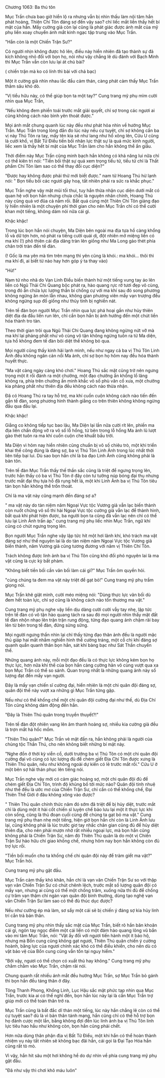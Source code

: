 




Chương 1063: Ba thú tôn


Mục Trần chưa bao giờ hiển lộ ra nhưng vẫn bị nhìn thấu làm nội tâm hắn phát hoảng, Thiên Chí Tôn đáng sợ đến vậy sao? chỉ liếc mắt liền thấy hết bí mật của hắn. Mấy cường giả còn lại cũng là phát giác được ánh mắt của mỹ phụ liền xoay chuyển ánh mắt kinh ngạc tập trung vào Mục Trần.

"Hắn còn là một Chiến Trận Sư?"

Có người nhịn không được hô lên, điều này hiển nhiên đã tạo thành sự đả kích không nhỏ đối với bọn họ, nói như vậy chẳng lẽ dù đánh với Bạch Minh thì Mục Trần vẫn còn lưu lại át chủ bài?

( chiến trận mà ko có lính thì bài với chả bạc)

Một ít cường giả nhìn nhau lắc đầu cảm thán, càng phát cảm thấy Mục Trần thâm sâu khó dò.

"Vị tiểu hữu này, có thể giúp bọn ta một tay?" Cung trang mỹ phụ mỉm cười nhìn qua Mục Trần,

"Nếu không đem phiền toái trước mắt giải quyết, chỉ sợ trong các ngươi ai cũng không cách nào bình yên thoát được."

Mọi ánh mắt chung quanh lúc này đều như phát hỏa nhìn về hướng Mục Trần. Mục Trần trong lòng đắn đo lúc này nếu cự tuyệt, chỉ sợ không cần ba vị này Thú Tôn ra tay, mấy tên kia sẽ như lang như hổ xông lên, Cửu U cũng là cười khổ, vị Bất Tử Điểu tiền bối nhãn lực thật sự là quá mức kinh người, liếc xem là thấy hết bí mật của Mục Trần làm cho hắn không thể ẩn giấu.

Thời điểm này Mục Trần cũng minh bạch hắn không có khả năng lui nữa chỉ có thể kiên trì nói: "Tiền bối thật sự quá xem trọng tiểu tử, tiểu tử chỉ là Thất phẩm Chí Tôn làm sao có thể thay đổi cục diện?"

"Được hay không được phải thử mới biết được." nam tử Hoang Thú hừ lạnh nói: " Bọn tiểu bối các ngươi gây hoạ, tất nhiên phải ra sức ra khắc phục."

Mục Trần nghe vậy mặt mũi tối thui, tuy hắn thừa nhận cục diện dưới mắt có quan hệ với bọn hắn nhưng chưa chắc là nguyên nhân chính, Hoang Thú này cũng quá vơ đũa cả nắm rồi. Bất quá cùng một Thiên Chí Tôn giảng đạo lý hiển nhiên là một chuyện phí thời gian cho nên Mục Trần chỉ có thể cười khan một tiếng, không dám nói nữa cái gì.

Khặc khặc!

Trong lúc bọn hắn nói chuyện, Ma Diện bên ngoài ma địa tựa hồ càng khổng lồ và dữ tợn hơn, nó phát ra tiếng cười quái dị, đột nhiên mở miệng liền có ma khí (!) phô thiên cái địa dâng tràn lên giống như Ma Long gào thét phía chân trời tràn đến tế đàn.

(! Gốc là ma yên mà tìm trên mạng thì yên cũng là khói.: ma khói... thôi thì ma khí đi, ai biết từ nào hay hơn góp ý ta thay vào)

"Hừ!"

Nam tử nho nhã do Vạn Linh Điểu biến thành hừ một tiếng vung tay áo lên liền có Ngũ Thải Chi Quang bộc phát ra, hào quang rực rỡ tươi đẹp vô cùng, trong đó ẩn chứa lực lượng thần bí chống cự với ma khí sau đó song phương không ngừng ăn mòn lẫn nhau, không gian phương viên mấy vạn trượng đều không ngừng sụp đổ giống như thủy tinh bị nghiền nát.

Trên tế đàn bọn người Mục Trần nhìn qua lực phá hoại gần như hủy thiên diệt địa da đầu liền run lên, chỉ cần bọn hắn bị ảnh hưởng đến một chút liền hóa thành tro tàn.

Theo thời gian trôi qua Ngũ Thải Chi Quang đang không ngừng nứt vỡ mà ma khí lại phảng phất như vô cùng vô tận không ngừng tuôn ra từ Ma diện, tựa hồ không đem tế đàn bôi diệt thề không bỏ qua.

Mọi người cũng thấy kinh hãi lạnh mình, nếu như ngay cả ba vị Thú Tôn Linh Ảnh đều không ngăn cản nổi Ma ảnh, chỉ sợ bọn họ hôm nay đều hóa thành huyết thực.

"Ma vật càng ngày càng khó chơi." Hoang Thú sắc mặt cũng trở nên ngưng trọng một ít rồi đánh ra một chưởng, một đạo chưởng ấn khổng lồ lăng không ra, phía trên chưởng ấn minh khắc vô số phù văn cổ xưa, một chưởng kia phảng phất như thiên địa đều không cách nào thừa nhận.

Đã có Hoang Thú ra tay hỗ trợ, ma khí cuồn cuộn không cách nào tiến đến gần tế đàn, song phương hình thành giằng co trên thiên không không ngừng đấu qua đấu lại.

Khặc khặc!

Giằng co không tiếp tục bao lâu, Ma Diện lại lần nữa cười rít lên, phiến ma địa liền chấn động vỡ ra vô số lỗ hổng, từ bên trong lỗ hổng Ma ảnh lũ lượt gào thét tuôn ra ma khí cuồn cuộn che khuất bầu trời.

Ma Diện vì hôm nay hiển nhiên cũng chuẩn bị vô số chiêu trò, một khi triển khai thế công đúng là đáng sợ, ba vị Thú Tôn Linh Ảnh trong lúc nhất thời liên tiếp bại lui. Dù sao bọn hắn chỉ là ba đạo Linh Ảnh cũng không phải là bản tôn.

Trên tế đàn Mục Trần thấy thế thần sắc cũng là triệt để ngưng trọng lên, trước hắn thấy có ba vị Thú Tôn ở đây còn tư tưởng núp bóng đại thụ nhưng trước mắt đại thụ tựa hồ đã rụng hết lá, một khi Linh Ảnh ba vị Thú Tôn tiêu tán bọn hắn không thể trốn thoát.

Chỉ là ma vật này cũng mạnh đến đáng sợ a?

" ma vật này do tàn niệm năm Ngoại Vực tộc Vương giả vẫn lạc biến thành còn nuốt chửng vô số thi hài Ngoại Vực tộc cường giả vẫn lạc để thành hình, bất quá khi phát hiện được, ba người bọn ta cũng đã vẫn lạc nên chỉ có thể lưu lại Linh Ảnh trấn áp." cung trang mỹ phụ liếc nhìn Mục Trần, ngữ khí cũng có chút ngưng trọng lên.

Bọn người Mục Trần nghe vậy lập tức hít một hơi lãnh khí, khó trách ma vật đáng sợ như thế nguyên lai là do tàn niệm năm Ngoại Vực tộc Vương giả biến thành, năm Vương giả cũng tương đương với năm vị Thiên Chí Tôn.

Trách không được linh ảnh ba vị Thú Tôn cũng khó đối phó nguyên lai là ma vật cũng là cực kỳ bất phàm.

"Không biết tiền bối cần vãn bối làm cái gì?" Mục Trần ôm quyền hỏi.

"cùng chúng ta đem ma vật này triệt để gạt bỏ!" Cung trang mỹ phụ trầm giọng nói.

Mục Trần khẽ giật mình, cười méo miệng nói: "Dùng thực lực vãn bối dù đem hết toàn lực, chỉ sợ cũng là không cách nào tổn thương ma vật."

Cung trang mỹ phụ nghe vậy liền dịu dàng cười cười vẫy tay nhẹ, lập tức trên tế đàn có vô tận hào quang tách ra sau đó mọi người nhìn thấy mặt đất tế đàn nhộn nhạo lên trận trận rung động, từng đạo quang ảnh chậm rãi bay lên từ bên trong tế đàn, đứng sừng sững.

Mọi người ngưng thần nhìn lại chỉ thấy từng đạo thân ảnh đều là người mặc thú giáp hai mắt nhắm nghiền hình thể cường tráng, một cỗ chi khí đáng sợ quanh quẩn quanh thân bọn hắn, sát khí bàng bạc như Sát Thần chuyển thế.

Những quang ảnh này, mỗi một đạo đều là có thực lực không kém bọn họ thực lực, hơn nữa khí thế của bọn hắn càng cường hãn vô cùng vượt qua xa bọn Mục Trần có thể so sánh. Quan trọng nhất là những quang ảnh này số lượng đạt đến mấy vạn người.

Đây là mấy vạn chiến sĩ cường đại, hiển nhiên là một chi quân đội đáng sợ, quân đội thế này vượt xa những gì Mục Trần từng gặp.

Nếu như có thể khống chế một chi quân đội cường đại như thế, dù Địa Chí Tôn cũng không dám động đến hắn.

"Đây là Thiên Thú quân trong truyền thuyết?!"

Trên tế đàn đột nhiên vang lên âm thanh hoảng sợ, nhiều kia cường giả đều là trợn mắt há hốc mồm.

"Thiên Thú quân?" Mục Trần vẻ mặt đần ra, hắn không phải là người của chủng tộc Thần Thú, cho nên không biết những bí mật này.

"Nghe đồn ở thời kỳ viễn cổ, dưới trướng ba vị Thú Tôn có một chi quân đội cường đại vô cùng có lực lượng đủ để chém giết Địa Chí Tôn được xưng là Thiên Thú quân, nếu như không ngoài dự kiến có lẽ trước mắt rồi." Cửu U ở một bên sợ hãi thán phục lên tiếng nói.

Mục Trần nghe vậy mới có cảm giác hoảng sợ, một chi quân đội đủ để chém giết Địa Chí Tôn, trình độ khủng bố tới mức nào? Quân đội tinh nhuệ như thế đều là ước mơ của Chiến Trận Sư, chỉ cần có thể khống chế, Đại Thiên Thế Giới ở đâu không xông vào được?

" Thiên Thú quân chính thức năm đó sớm đã triệt để bị hủy diệt, trước mắt chỉ là dùng một ít hài cốt chiến sĩ luyện chế bảo lưu lại một ít thực lực khi còn sống, cũng là thủ đoạn cuối cùng để chúng ta gạt bỏ ma vật." Cung trang mỹ phụ than nhẹ một tiếng, hiện giờ bọn hắn chỉ còn là Linh Ảnh lưu lại, cũng không phải là lúc trước giơ tay nhấc chân gian cũng đủ để hủy diệt thiên địa, cho nên phải mượn nhờ rất nhiều ngoại lực, mà bọn hắn cũng không phải là Chiến Trận Sư, năm đó Thiên Thú quân là do một vị Chiến Trận Sư hảo hữu chí giao khống chế, nhưng hôm nay bọn hắn không còn đủ trợ lực rồi.

"Tiền bối muốn cho ta khống chế chi quân đội này để trảm giết ma vật?" Mục Trần hỏi.

Cung trang mỹ phụ gật đầu.

Mục Trần cảm thấy khó khăn, hắn chỉ là vạn văn Chiến Trận Sư so với thập vạn văn Chiến Trận Sư có chút chênh lệch, trước mắt số lượng quân đội có mấy vạn, nhưng ai cũng có thể một chống trăm, xuống nữa thì đủ để chống cự trăm vạn thậm chí ngàn vạn quân đội bình thường, dùng tạo nghệ vạn văn Chiến Trận Sư làm sao có thể đủ thúc dục được?

Nếu như cưỡng ép mà làm, sơ sẩy một cái sẽ bị chiến ý đáng sợ kia hủy linh trí cắn trả bản thân.

Cung trang mỹ phụ nhìn thấy sắc mặt của Mục Trần, biết rõ hắn băn khoăn cái gì, ngón tay ngọc điểm một cái liền có một đám hào quang lông vũ bắn vào mi tâm Mục Trần, nói: "Vật ấy đối với ngươi tiến hành một ít bảo hộ, nhưng mà Bổn cung cũng không gạt ngươi, Thiên Thú quân chiến ý cường hoành, bằng lực của ngươi chính xác khó có thể điều khiển, cho nên dù có vật bảo vệ của Bổn cung cũng vẫn tồn tại nguy hiểm."

"Bởi vậy, ngươi có thể chọn có xuất thủ hay không." Cung trang mỹ phụ chằm chằm vào Mục Trần, chậm rãi nói.

Chung quanh rất nhiều ánh mắt đều hướng Mục Trần, sợ Mục Trần bỏ gánh thì bọn hắn đều táng thân ở đây.

Tông Thanh Phong, Khổng Linh, Lục Hậu sắc mặt phức tạp nhìn qua Mục Trần, trước kia ai có thể nghĩ đến, bọn hắn lúc này lại là cần Mục Trần trợ giúp mới có thể toàn thân trở ra.

Mục Trần cũng là bất đắc dĩ thán một tiếng, lúc này hắn chẳng lẽ còn có thể cự tuyệt sao? dù là vì bản thân tánh mạng, hắn cũng chỉ có thể hỗ trợ bọn họ đánh cược một lần, bằng không đợi đến lúc linh ảnh ba vị Thú Tôn linh lực tiêu hao hầu như không còn, bọn hắn cũng phải chết.

Hơn nữa dùng thân phận địa vị Bất Tử Điểu, một khi hắn có thể hoàn thành nhiệm vụ này tất nhiên sẽ không bạc đãi hắn, cái gọi là Đại Tạo Hóa hắn cũng rất tò mò.

Vì vậy, hắn hít sâu một hơi không hề do dự nhìn về phía cung trang mỹ phụ gật đầu.

"Đã như vậy thì chơi khô máu luôn"




